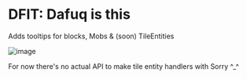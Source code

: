 # DFIT: Dafuq is this

Adds tooltips for blocks, Mobs & (soon) TileEntities 

![image](https://github.com/user-attachments/assets/e93cf1cf-75d1-4ce8-beed-c0129ed2bc08)

For now there's no actual API to make tile entity handlers with 
Sorry ^_^
